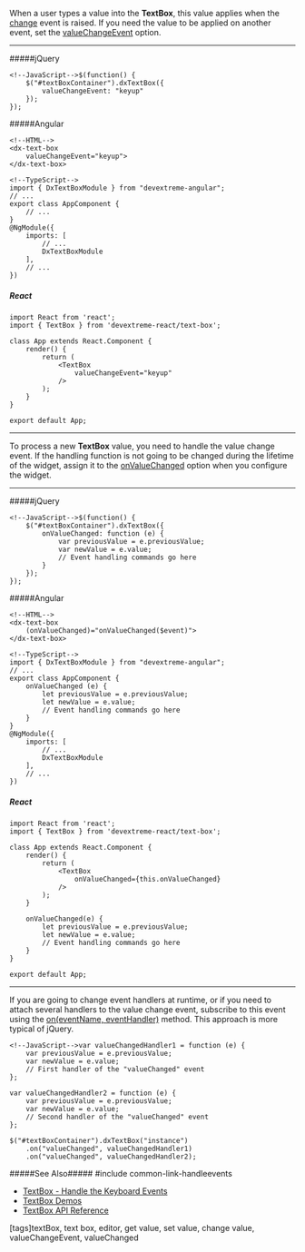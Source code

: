When a user types a value into the **TextBox**, this value applies when the <a href="https://developer.mozilla.org/en/docs/Web/Events/change" target="_blank">change</a> event is raised. If you need the value to be applied on another event, set the [valueChangeEvent](/api-reference/10%20UI%20Widgets/dxTextEditor/1%20Configuration/valueChangeEvent.md '/Documentation/ApiReference/UI_Widgets/dxTextBox/Configuration/#valueChangeEvent') option.

---
#####jQuery

    <!--JavaScript-->$(function() {
        $("#textBoxContainer").dxTextBox({
            valueChangeEvent: "keyup"
        });
    });

#####Angular

    <!--HTML-->
    <dx-text-box
        valueChangeEvent="keyup">
    </dx-text-box>

    <!--TypeScript-->
    import { DxTextBoxModule } from "devextreme-angular";
    // ...
    export class AppComponent {
        // ...
    }
    @NgModule({
        imports: [
            // ...
            DxTextBoxModule
        ],
        // ...
    })

##### React

    import React from 'react';
    import { TextBox } from 'devextreme-react/text-box';

    class App extends React.Component {
        render() {
            return (
                <TextBox
                    valueChangeEvent="keyup"
                />
            );
        }
    }

    export default App;

---

To process a new **TextBox** value, you need to handle the value change event. If the handling function is not going to be changed during the lifetime of the widget, assign it to the [onValueChanged](/api-reference/10%20UI%20Widgets/Editor/1%20Configuration/onValueChanged.md '/Documentation/ApiReference/UI_Widgets/dxTextBox/Configuration/#onValueChanged') option when you configure the widget.

---
#####jQuery

    <!--JavaScript-->$(function() {
        $("#textBoxContainer").dxTextBox({
            onValueChanged: function (e) {
                var previousValue = e.previousValue;
                var newValue = e.value;
                // Event handling commands go here
            }
        });
    });

#####Angular

    <!--HTML-->
    <dx-text-box
        (onValueChanged)="onValueChanged($event)">
    </dx-text-box>

    <!--TypeScript-->
    import { DxTextBoxModule } from "devextreme-angular";
    // ...
    export class AppComponent {
        onValueChanged (e) {
            let previousValue = e.previousValue;
            let newValue = e.value;
            // Event handling commands go here
        }
    }
    @NgModule({
        imports: [
            // ...
            DxTextBoxModule
        ],
        // ...
    })

##### React

    import React from 'react';
    import { TextBox } from 'devextreme-react/text-box';

    class App extends React.Component {
        render() {
            return (
                <TextBox
                    onValueChanged={this.onValueChanged}
                />
            );
        }

        onValueChanged(e) {
            let previousValue = e.previousValue;
            let newValue = e.value;
            // Event handling commands go here
        }
    }

    export default App;

---

If you are going to change event handlers at runtime, or if you need to attach several handlers to the value change event, subscribe to this event using the [on(eventName, eventHandler)](/api-reference/10%20UI%20Widgets/EventsMixin/3%20Methods/on(eventName_eventHandler).md '/Documentation/ApiReference/UI_Widgets/dxTextBox/Methods/#oneventName_eventHandler') method. This approach is more typical of jQuery.

    <!--JavaScript-->var valueChangedHandler1 = function (e) {
        var previousValue = e.previousValue;
        var newValue = e.value;
        // First handler of the "valueChanged" event
    };

    var valueChangedHandler2 = function (e) {
        var previousValue = e.previousValue;
        var newValue = e.value;
        // Second handler of the "valueChanged" event
    };

    $("#textBoxContainer").dxTextBox("instance")
        .on("valueChanged", valueChangedHandler1)
        .on("valueChanged", valueChangedHandler2);

#####See Also#####
#include common-link-handleevents
- [TextBox - Handle the Keyboard Events](/concepts/05%20Widgets/TextBox/13%20Handle%20the%20Keyboard%20Events.md '/Documentation/Guide/Widgets/TextBox/Handle_the_Keyboard_Events/')
- [TextBox Demos](https://js.devexpress.com/Demos/WidgetsGallery/#demo/editors-text_box-overview)
- [TextBox API Reference](/api-reference/10%20UI%20Widgets/dxTextBox '/Documentation/ApiReference/UI_Widgets/dxTextBox/')

[tags]textBox, text box, editor, get value, set value, change value, valueChangeEvent, valueChanged